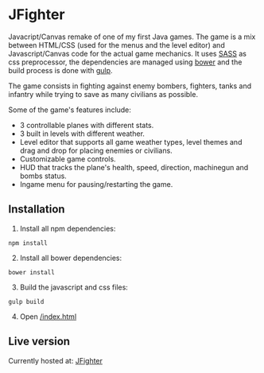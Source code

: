 # JFighter
Javacript/Canvas remake of one of my first Java games.
The game is a mix between HTML/CSS (used for the menus and the level editor) and Javascript/Canvas code for the actual game mechanics.
It uses [SASS](http://sass-lang.com) as css preprocessor, the dependencies are managed using [bower](https://bower.io) and the build process is done with [gulp](http://gulpjs.com).

The game consists in fighting against enemy bombers, fighters, tanks and infantry while trying to save as many civilians as possible.

Some of the game's features include:
- 3 controllable planes with different stats.
- 3 built in levels with different weather.
- Level editor that supports all game weather types, level themes and drag and drop for placing enemies or civilians.
- Customizable game controls.
- HUD that tracks the plane's health, speed, direction, machinegun and bombs status.
- Ingame menu for pausing/restarting the game.

## Installation

1. Install all npm dependencies:

  ```
  npm install
  ```

2. Install all bower dependencies:

  ```
  bower install
  ```

3. Build the javascript and css files:

  ```
  gulp build
  ```

4. Open [/index.html](https://github.com/gryp17/JFighter/blob/master/index.html)

## Live version

Currently hosted at: [JFighter](http://portfolio-plamen.000webhostapp.com/projects/jfighter-js/)
